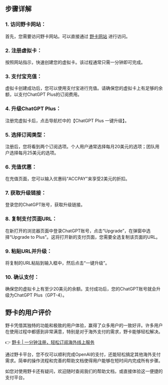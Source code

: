 ## 步骤详解

### 1. 访问野卡网站：
首先，您需要访问野卡网站。可以直接通过 [野卡网站](https://bit.ly/bewildcard) 进行访问。

### 2. 注册虚拟卡：
按照网站指示，快速创建您的虚拟卡。该过程通常只需一分钟即可完成。

### 3. 支付宝充值：
虚拟卡创建成功后，您可以使用支付宝进行充值。请确保您的虚拟卡上有足够的余额，以支付ChatGPT Plus的订阅费用。

### 4. 升级ChatGPT Plus：
注册完虚拟卡后，点击导航栏中的【ChatGPT Plus 一键升级】。

### 5. 选择订阅类型：
注册后，您将看到两个订阅选项。个人用户通常选择每月20美元的选项；团队用户选择每月25美元的选项。

### 6. 充值优惠：
在充值页面，您可以输入优惠码“ACCPAY”来享受2美元的折扣。

### 7. 获取升级链接：
登录您的ChatGPT账号，获取升级链接。

### 8. 复制支付页面URL：
在新打开的浏览器页面中登录ChatGPT账号，点击“Upgrade”，在弹窗中选择“Upgrade to Plus”。这将打开新的支付页面，您需要全选复制该页面的URL。

### 9. 粘贴URL并升级：
将复制的URL粘贴到输入框中，然后点击“一键升级”。

### 10. 确认支付：
确保您的虚拟卡上有至少20美元的余额。支付成功后，您的ChatGPT账号就会升级为ChatGPT Plus（GPT-4）。

## 野卡的用户评价
野卡凭借其独特的功能和极致的用户体验，赢得了众多用户的一致好评。许多用户在使用过程中都感到非常满意，特别是对于海外支付的需求，野卡能够轻松解决。

👉 [野卡 | 一分钟注册，轻松订阅海外线上服务](https://bit.ly/bewildcard)

通过野卡平台，您不仅可以顺利完成OpenAI的支付，还能轻松搞定其他海外支付需求。简单的操作流程和完善的帮助文档使得用户能够在短时间内完成所有步骤。

如您对使用野卡还有疑问，欢迎随时查阅我们的帮助文档，或直接体验这一便捷的支付平台。